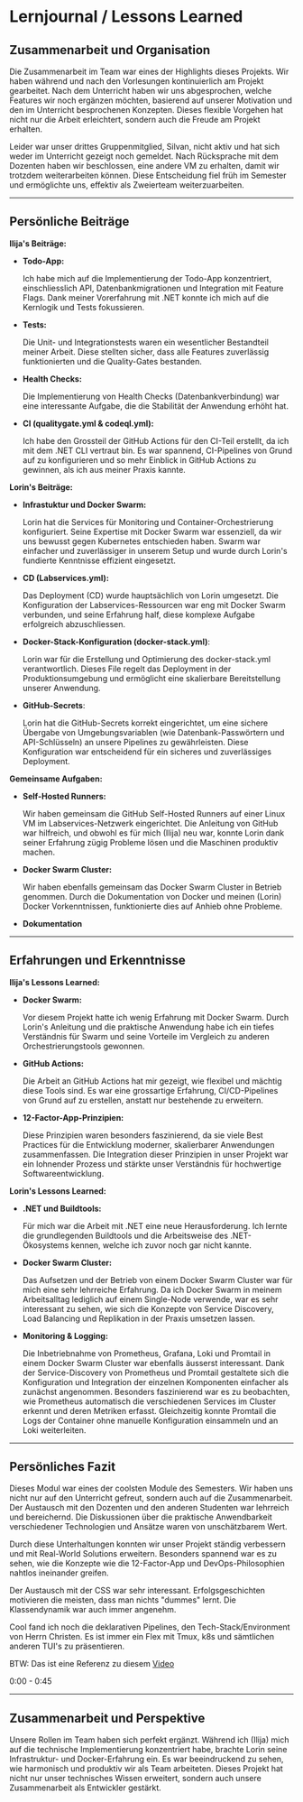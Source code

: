 ﻿# Lernjournal / Lessons Learned

## Zusammenarbeit und Organisation

Die Zusammenarbeit im Team war eines der Highlights dieses Projekts. Wir haben während und nach den Vorlesungen
kontinuierlich am Projekt gearbeitet. Nach dem Unterricht haben wir uns abgesprochen, welche Features wir noch ergänzen
möchten, basierend auf unserer Motivation und den im Unterricht besprochenen Konzepten. Dieses flexible Vorgehen hat
nicht nur die Arbeit erleichtert, sondern auch die Freude am Projekt erhalten.

Leider war unser drittes Gruppenmitglied, Silvan, nicht aktiv und hat sich weder im Unterricht gezeigt noch gemeldet.
Nach Rücksprache mit dem Dozenten haben wir beschlossen, eine andere VM zu erhalten, damit wir trotzdem weiterarbeiten
können. Diese Entscheidung fiel früh im Semester und ermöglichte uns, effektiv als Zweierteam weiterzuarbeiten.

---

## Persönliche Beiträge

**Ilija's Beiträge:**

- **Todo-App:**

  Ich habe mich auf die Implementierung der Todo-App konzentriert, einschliesslich API, Datenbankmigrationen und
  Integration mit Feature Flags. Dank meiner Vorerfahrung mit .NET konnte ich mich auf die Kernlogik und Tests
  fokussieren.

- **Tests:**

  Die Unit- und Integrationstests waren ein wesentlicher Bestandteil meiner Arbeit. Diese stellten sicher, dass alle
  Features zuverlässig funktionierten und die Quality-Gates bestanden.

- **Health Checks:**

  Die Implementierung von Health Checks (Datenbankverbindung) war eine interessante Aufgabe, die die Stabilität der
  Anwendung erhöht hat.

- **CI (qualitygate.yml & codeql.yml):**

  Ich habe den Grossteil der GitHub Actions für den CI-Teil erstellt, da ich mit dem .NET CLI vertraut bin. Es war
  spannend, CI-Pipelines von Grund auf zu konfigurieren und so mehr Einblick in GitHub Actions zu gewinnen, als ich aus
  meiner Praxis kannte.

**Lorin's Beiträge:**

- **Infrastuktur und Docker Swarm:**

  Lorin hat die Services für Monitoring und Container-Orchestrierung konfiguriert. Seine Expertise mit Docker Swarm war
  essenziell, da wir uns bewusst gegen Kubernetes entschieden haben. Swarm war einfacher und zuverlässiger in unserem
  Setup und wurde durch Lorin's fundierte Kenntnisse effizient eingesetzt.

- **CD (Labservices.yml):**

  Das Deployment (CD) wurde hauptsächlich von Lorin umgesetzt. Die Konfiguration der Labservices-Ressourcen war eng mit
  Docker Swarm verbunden, und seine Erfahrung half, diese komplexe Aufgabe erfolgreich abzuschliessen.

- **Docker-Stack-Konfiguration (docker-stack.yml)**:

  Lorin war für die Erstellung und Optimierung des docker-stack.yml verantwortlich. Dieses File regelt das Deployment in
  der Produktionsumgebung und ermöglicht eine skalierbare Bereitstellung unserer Anwendung.

- **GitHub-Secrets**:

  Lorin hat die GitHub-Secrets korrekt eingerichtet, um eine sichere Übergabe von Umgebungsvariablen (wie
  Datenbank-Passwörtern und API-Schlüsseln) an unsere Pipelines zu gewährleisten. Diese Konfiguration war entscheidend
  für ein sicheres und zuverlässiges Deployment.

**Gemeinsame Aufgaben:**

- **Self-Hosted Runners:**

  Wir haben gemeinsam die GitHub Self-Hosted Runners auf einer Linux VM im Labservices-Netzwerk eingerichtet. Die
  Anleitung von GitHub war hilfreich, und obwohl es für mich (Ilija) neu war, konnte Lorin dank seiner Erfahrung zügig
  Probleme lösen und die Maschinen produktiv machen.

- **Docker Swarm Cluster:**

  Wir haben ebenfalls gemeinsam das Docker Swarm Cluster in Betrieb genommen. Durch die Dokumentation von Docker und
  meinen (Lorin) Docker Vorkenntnissen, funktionierte dies auf Anhieb ohne Probleme.

- **Dokumentation**

---

## Erfahrungen und Erkenntnisse

**Ilija's Lessons Learned:**

- **Docker Swarm:**

  Vor diesem Projekt hatte ich wenig Erfahrung mit Docker Swarm. Durch Lorin's Anleitung und die praktische Anwendung
  habe ich ein tiefes Verständnis für Swarm und seine Vorteile im Vergleich zu anderen Orchestrierungstools gewonnen.

- **GitHub Actions:**

  Die Arbeit an GitHub Actions hat mir gezeigt, wie flexibel und mächtig diese Tools sind. Es war eine grossartige
  Erfahrung, CI/CD-Pipelines von Grund auf zu erstellen, anstatt nur bestehende zu erweitern.

- **12-Factor-App-Prinzipien:**

  Diese Prinzipien waren besonders faszinierend, da sie viele Best Practices für die Entwicklung moderner, skalierbarer
  Anwendungen zusammenfassen. Die Integration dieser Prinzipien in unser Projekt war ein lohnender Prozess und stärkte
  unser Verständnis für hochwertige Softwareentwicklung.

**Lorin's Lessons Learned:**

- **.NET und Buildtools:**

  Für mich war die Arbeit mit .NET eine neue Herausforderung. Ich lernte die grundlegenden Buildtools und die
  Arbeitsweise des .NET-Ökosystems kennen, welche ich zuvor noch gar nicht kannte.

- **Docker Swarm Cluster:**

  Das Aufsetzen und der Betrieb von einem Docker Swarm Cluster war für mich eine sehr lehrreiche Erfahrung. Da ich
  Docker Swarm in meinem Arbeitsalltag lediglich auf einem Single-Node verwende, war es sehr interessant zu sehen, wie
  sich die Konzepte von Service Discovery, Load Balancing und Replikation in der Praxis umsetzen lassen.

- **Monitoring & Logging:**

  Die Inbetriebnahme von Prometheus, Grafana, Loki und Promtail in einem Docker Swarm Cluster war ebenfalls äusserst
  interessant. Dank der Service-Discovery von Prometheus und Promtail gestaltete sich die Konfiguration und Integration
  der einzelnen Komponenten einfacher als zunächst angenommen. Besonders faszinierend war es zu beobachten, wie
  Prometheus automatisch die verschiedenen Services im Cluster erkennt und deren Metriken erfasst. Gleichzeitig konnte
  Promtail die Logs der Container ohne manuelle Konfiguration einsammeln und an Loki weiterleiten.

---

## Persönliches Fazit

Dieses Modul war eines der coolsten Module des Semesters. Wir haben uns nicht nur auf den Unterricht gefreut, sondern
auch auf die Zusammenarbeit. Der Austausch mit den Dozenten und den anderen Studenten war lehrreich und bereichernd. Die
Diskussionen über die praktische Anwendbarkeit verschiedener Technologien und Ansätze waren von unschätzbarem Wert.

Durch diese Unterhaltungen konnten wir unser Projekt ständig verbessern und mit Real-World Solutions erweitern.
Besonders spannend war es zu sehen, wie die Konzepte wie die 12-Factor-App und DevOps-Philosophien nahtlos ineinander
greifen.

Der Austausch mit der CSS war sehr interessant. Erfolgsgeschichten motivieren die meisten, dass man nichts "dummes"
lernt. Die Klassendynamik war auch immer angenehm.

Cool fand ich noch die deklarativen Pipelines, den Tech-Stack/Environment von Herrn Christen. Es ist immer ein Flex
mit Tmux, k8s und sämtlichen anderen TUI's zu präsentieren.

BTW: Das ist eine Referenz zu diesem [Video](https://www.youtube.com/watch?v=r6tH55syq0o)

0:00 - 0:45

---

## Zusammenarbeit und Perspektive

Unsere Rollen im Team haben sich perfekt ergänzt. Während ich (Ilija) mich auf die technische Implementierung
konzentriert habe, brachte Lorin seine Infrastruktur- und Docker-Erfahrung ein. Es war beeindruckend zu sehen, wie
harmonisch und produktiv wir als Team arbeiteten. Dieses Projekt hat nicht nur unser technisches Wissen erweitert,
sondern auch unsere Zusammenarbeit als Entwickler gestärkt.
